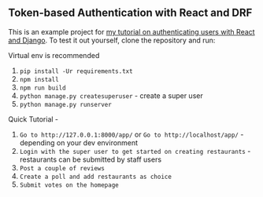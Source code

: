 Token-based Authentication with React and DRF
---------------------------------------------
This is an example project for [my tutorial on authenticating users with React and Django](http://geezhawk.github.io/user-authentication-with-react-and-django-rest-framework). To test it out yourself, clone the repository and run:

Virtual env is recommended

1. `pip install -Ur requirements.txt`
2. `npm install`
3. `npm run build`
4. `python manage.py createsuperuser` - create a super user
5. `python manage.py runserver`


Quick Tutorial -
1. `Go to http://127.0.0.1:8000/app/` or `Go to http://localhost/app/` - depending on your dev environment
2. `Login with the super user to get started on creating restaurants` - restaurants can be submitted by staff users
3. `Post a couple of reviews`
4. `Create a poll and add restaurants as choice`
5. `Submit votes on the homepage`
